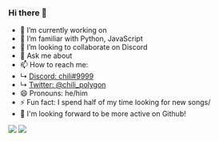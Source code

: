 ### Hi there 👋

- 🔭 I’m currently working on 
- 🌱 I’m familiar with Python, JavaScript
- 👯 I’m looking to collaborate on Discord
- 💬 Ask me about 
- 📫 How to reach me: 
- ↳ [Discord: chili#9999](https://stackedit.io/https://discordapp.com/users/407759734305849345)
- ↳ [Twitter: @chili_polygon](https://twitter.com/chili_polygon)
- 😄 Pronouns: he/him
- ⚡ Fun fact: I spend half of my time looking for new songs/
- 📙 I'm looking forward to be more active on Github!


<img src="https://github-readme-stats.vercel.app/api/top-langs/?username=chilipolygon&title_color=ffffff&icon_color=bb2acf&text_color=daf7dc&bg_color=151515&layout=compact)(https://github.com/anuraghazra/github-readme-stats">
<img src="https://github-readme-stats.vercel.app/api?username=chilipolygon&&show_icons=true&title_color=ffffff&icon_color=bb2acf&text_color=daf7dc&bg_color=151515">

